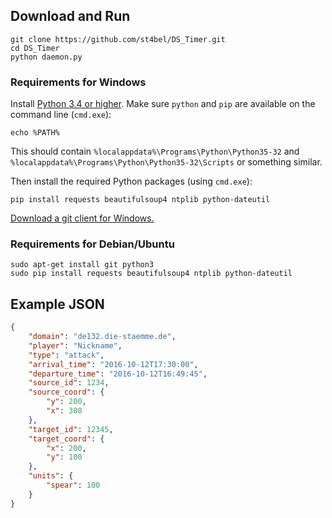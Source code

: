 ## Download and Run

```
git clone https://github.com/st4bel/DS_Timer.git
cd DS_Timer
python daemon.py
```

### Requirements for Windows
Install [Python 3.4 or higher](https://www.python.org/downloads/).
Make sure `python` and `pip` are available on the command line (`cmd.exe`):
```
echo %PATH%
```
This should contain `%localappdata%\Programs\Python\Python35-32` and
`%localappdata%\Programs\Python\Python35-32\Scripts` or something
similar.

Then install the required Python packages (using `cmd.exe`):
```
pip install requests beautifulsoup4 ntplib python-dateutil
```

[Download a git client for Windows.](https://git-scm.com/downloads)

### Requirements for Debian/Ubuntu
```
sudo apt-get install git python3
sudo pip install requests beautifulsoup4 ntplib python-dateutil
```

## Example JSON

```json
{
    "domain": "de132.die-staemme.de",
    "player": "Nickname",
    "type": "attack",
    "arrival_time": "2016-10-12T17:30:00",
    "departure_time": "2016-10-12T16:49:45",
    "source_id": 1234,
    "source_coord": {
        "y": 200,
        "x": 300
    },
    "target_id": 12345,
    "target_coord": {
        "x": 200,
        "y": 100
    },
    "units": {
        "spear": 100
    }
}
```
